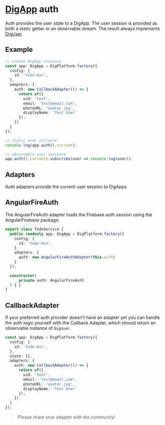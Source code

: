 # [DigApp](../README.md) auth

Auth provides the user state to a DigApp. The user session is provided as both a static getter or an observable stream. The result always implements 
[DigUser](../../projects/dig/docs/interfaces/interfaces.diguser.md).


## Example

```typescript
// create DigApp instance
const app: DigApp = DigPlatform.factory({
  config: {
    id: 'todo-min',
  },
  adapters: {
    auth: new CallbackAdapter(() => {
      return of({
        uid: 'test',
        email: 'test@email.com',
        photoURL: 'avatar.jpg',
        displayName: 'Test User'
      });
    })
  }
});

// static user instance
console.log(app.auth().current);

// observable user instance
app.auth().current$.subscribe(user => console.log(user));
```

## Adapters

Auth adapters provide the current user session to DigApps

## AngularFireAuth

The AngularFireAuth adapter loads the Firebase auth session using the AngularFirebase package. 

```typescript
export class TodoService {
  public readonly app: DigApp = DigPlatform.factory({
    config: {
      id: 'todo-min',
    },
    adapters: {
      auth: new AngularFireAuthAdapter(this.auth)
    }
  });

  constructor(
      private auth: AngularFireAuth
  ) { }
}
```

## CallbackAdapter

If your preferred auth provider doesn't have an adapter yet you can handle the auth logic yourself with the Callback Adapter, 
which should return an observable instance of `DigUser`.

```typescript
const app: DigApp = DigPlatform.factory({
  config: {
    id: 'todo-min',
  },
  state: {},
  adapters: {
    auth: new CallbackAdapter(() => {
      return of({
        uid: 'test',
        email: 'test@email.com',
        photoURL: 'avatar.jpg',
        displayName: 'Test User'
      });
    })
  }
});
```

> Please share your adapter with the community! 







